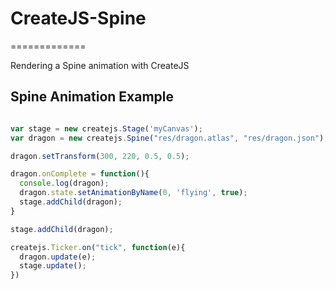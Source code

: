 # CreateJS-Spine
=============

Rendering a Spine animation with CreateJS

## Spine Animation Example
```javascript

var stage = new createjs.Stage('myCanvas');
var dragon = new createjs.Spine("res/dragon.atlas", "res/dragon.json");

dragon.setTransform(300, 220, 0.5, 0.5);

dragon.onComplete = function(){
  console.log(dragon);
  dragon.state.setAnimationByName(0, 'flying', true);
  stage.addChild(dragon);
}

stage.addChild(dragon);

createjs.Ticker.on("tick", function(e){
  dragon.update(e);
  stage.update();
})

```
